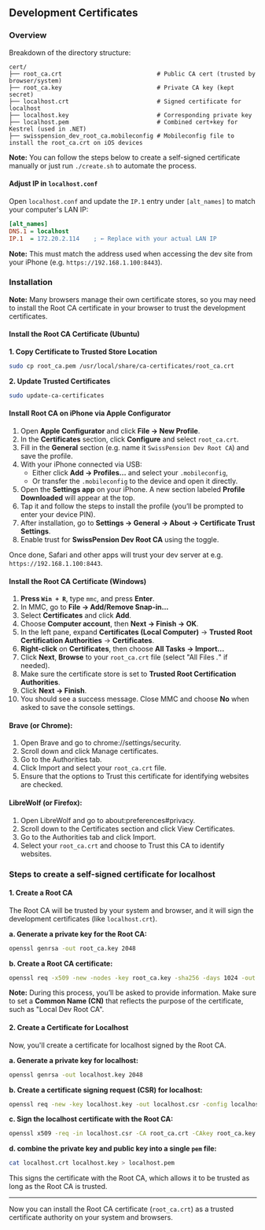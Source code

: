 ## Development Certificates

### Overview

Breakdown of the directory structure:

```text
cert/
├── root_ca.crt                           # Public CA cert (trusted by browser/system)
├── root_ca.key                           # Private CA key (kept secret)
├── localhost.crt                         # Signed certificate for localhost
├── localhost.key                         # Corresponding private key
├── localhost.pem                         # Combined cert+key for Kestrel (used in .NET)
├── swisspension_dev_root_ca.mobileconfig # Mobileconfig file to install the root_ca.crt on iOS devices
```

**Note:** You can follow the steps below to create a self-signed certificate manually or just run `./create.sh` to automate the process.

#### Adjust IP in `localhost.conf`

Open `localhost.conf` and update the `IP.1` entry under `[alt_names]` to match your computer's LAN IP:

```ini
[alt_names]
DNS.1 = localhost
IP.1  = 172.20.2.114    ; ← Replace with your actual LAN IP
```

**Note:** This must match the address used when accessing the dev site from your iPhone (e.g. `https://192.168.1.100:8443`).

### Installation

**Note:** Many browsers manage their own certificate stores, so you may need to install the Root CA certificate in your browser to trust the development certificates.

#### Install the Root CA Certificate (Ubuntu)

**1. Copy Certificate to Trusted Store Location**

```sh
sudo cp root_ca.pem /usr/local/share/ca-certificates/root_ca.crt
```

**2. Update Trusted Certificates**

```sh
sudo update-ca-certificates
```

#### Install Root CA on iPhone via Apple Configurator

1. Open **Apple Configurator** and click **File → New Profile**.
2. In the **Certificates** section, click **Configure** and select `root_ca.crt`.
3. Fill in the **General** section (e.g. name it `SwissPension Dev Root CA`) and save the profile.
4. With your iPhone connected via USB:
    - Either click **Add → Profiles...** and select your `.mobileconfig`,
    - Or transfer the `.mobileconfig` to the device and open it directly.
5. Open the **Settings app** on your iPhone. A new section labeled **Profile Downloaded** will appear at the top.
6. Tap it and follow the steps to install the profile (you’ll be prompted to enter your device PIN).
7. After installation, go to **Settings → General → About → Certificate Trust Settings**.
8. Enable trust for **SwissPension Dev Root CA** using the toggle.

Once done, Safari and other apps will trust your dev server at e.g. `https://192.168.1.100:8443`.

#### Install the Root CA Certificate (Windows)

1. **Press `Win + R`**, type `mmc`, and press **Enter**.
2. In MMC, go to **File → Add/Remove Snap-in...**
3. Select **Certificates** and click **Add**.
4. Choose **Computer account**, then **Next → Finish → OK**.
5. In the left pane, expand **Certificates (Local Computer)** → **Trusted Root Certification Authorities** → **Certificates**.
6. **Right-click** on **Certificates**, then choose **All Tasks → Import...**
7. Click **Next**, **Browse** to your `root_ca.crt` file (select "All Files _._" if needed).
8. Make sure the certificate store is set to **Trusted Root Certification Authorities**.
9. Click **Next → Finish**.
10. You should see a success message. Close MMC and choose **No** when asked to save the console settings.

#### Brave (or Chrome):

1.  Open Brave and go to chrome://settings/security.
2.  Scroll down and click Manage certificates.
3.  Go to the Authorities tab.
4.  Click Import and select your `root_ca.crt` file.
5.  Ensure that the options to Trust this certificate for identifying websites are checked.

#### LibreWolf (or Firefox):

1.  Open LibreWolf and go to about:preferences#privacy.
2.  Scroll down to the Certificates section and click View Certificates.
3.  Go to the Authorities tab and click Import.
4.  Select your `root_ca.crt` and choose to Trust this CA to identify websites.

### Steps to create a self-signed certificate for localhost

#### 1. **Create a Root CA**

The Root CA will be trusted by your system and browser, and it will sign the development certificates (like `localhost.crt`).

**a. Generate a private key for the Root CA:**

```sh
openssl genrsa -out root_ca.key 2048
```

**b. Create a Root CA certificate:**

```sh
openssl req -x509 -new -nodes -key root_ca.key -sha256 -days 1024 -out root_ca.crt -config root_ca.conf
```

**Note:** During this process, you’ll be asked to provide information. Make sure to set a **Common Name (CN)** that reflects the purpose of the certificate, such as "Local Dev Root CA".

#### 2. **Create a Certificate for Localhost**

Now, you'll create a certificate for localhost signed by the Root CA.

**a. Generate a private key for localhost:**

```sh
openssl genrsa -out localhost.key 2048
```

**b. Create a certificate signing request (CSR) for localhost:**

```sh
openssl req -new -key localhost.key -out localhost.csr -config localhost.conf
```

**c. Sign the localhost certificate with the Root CA:**

```sh
openssl x509 -req -in localhost.csr -CA root_ca.crt -CAkey root_ca.key -CAcreateserial -out localhost.crt -days 500 -sha256 -extfile localhost.conf -extensions req_ext
```

**d. combine the private key and public key into a single `pem` file:**

```sh
cat localhost.crt localhost.key > localhost.pem
```

This signs the certificate with the Root CA, which allows it to be trusted as long as the Root CA is trusted.

---

Now you can install the Root CA certificate (`root_ca.crt`) as a trusted certificate authority on your system and browsers.

